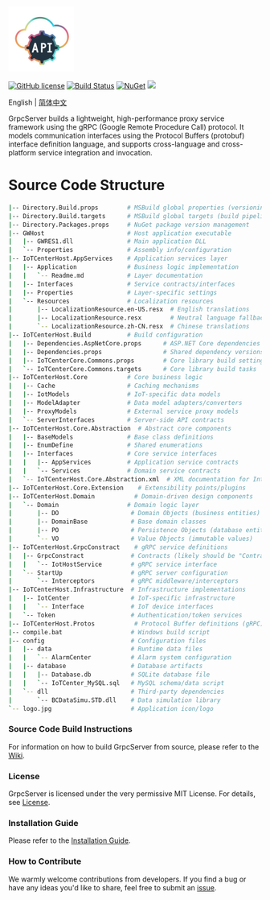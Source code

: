 <p align="left" dir="auto">
  <a href="https://opensource.ganweicloud.com" rel="nofollow">
    <img style="width:130px;height:130px;" src="https://github.com/ganweisoft/GrpcServer/blob/main/src/logo.jpg">
  </a>
</p>

[![GitHub license](https://camo.githubusercontent.com/5eaf3ed8a7e8ccb15c21d967b8635ac79e8b1865da3a5ccf78d2572a3e10738a/68747470733a2f2f696d672e736869656c64732e696f2f6769746875622f6c6963656e73652f646f746e65742f6173706e6574636f72653f636f6c6f723d253233306230267374796c653d666c61742d737175617265)](https://github.com/ganweisoft/GrpcServer/blob/main/LICENSE) [![Build Status](https://github.com/ganweisoft/TOMs/actions/workflows/dotnet.yml/badge.svg)](https://github.com/ganweisoft/TOMs/actions) [![NuGet](https://img.shields.io/nuget/v/IoTCenterHost.Core.Abstraction.svg)](https://www.nuget.org/packages/IoTCenterHost.Core.Abstraction/) ![](https://img.shields.io/badge/join-discord-infomational)

English | [简体中文](README-CN.md)

GrpcServer builds a lightweight, high-performance proxy service framework using the gRPC (Google Remote Procedure Call) protocol. It models communication interfaces using the Protocol Buffers (protobuf) interface definition language, and supports cross-language and cross-platform service integration and invocation.

# Source Code Structure
```bash
|-- Directory.Build.props        # MSBuild global properties (versioning, constants)
|-- Directory.Build.targets      # MSBuild global targets (build pipeline customization)
|-- Directory.Packages.props     # NuGet package version management
|-- GWHost                       # Host application executable
|   |-- GWRES1.dll               # Main application DLL
|   `-- Properties               # Assembly info/configuration
|-- IoTCenterHost.AppServices    # Application services layer
|   |-- Application              # Business logic implementation
|   |   `-- Readme.md            # Layer documentation
|   |-- Interfaces               # Service contracts/interfaces
|   |-- Properties               # Layer-specific settings
|   `-- Resources                # Localization resources
|       |-- LocalizationResource.en-US.resx  # English translations
|       |-- LocalizationResource.resx        # Neutral language fallback
|       `-- LocalizationResource.zh-CN.resx  # Chinese translations
|-- IoTCenterHost.Build          # Build configuration
|   |-- Dependencies.AspNetCore.props      # ASP.NET Core dependencies
|   |-- Dependencies.props                 # Shared dependency versions
|   |-- IoTCenterCore.Commons.props        # Core library build settings
|   `-- IoTCenterCore.Commons.targets      # Core library build tasks
|-- IoTCenterHost.Core           # Core business logic
|   |-- Cache                    # Caching mechanisms
|   |-- IotModels                # IoT-specific data models
|   |-- ModelAdapter             # Data model adapters/converters
|   |-- ProxyModels              # External service proxy models
|   `-- ServerInterfaces         # Server-side API contracts
|-- IoTCenterHost.Core.Abstraction  # Abstract core components
|   |-- BaseModels               # Base class definitions
|   |-- EnumDefine               # Shared enumerations
|   |-- Interfaces               # Core service interfaces
|   |   |-- AppServices          # Application service contracts
|   |   `-- Services             # Domain service contracts
|   `-- IoTCenterHost.Core.Abstraction.xml  # XML documentation for IntelliSense
|-- IoTCenterHost.Core.Extension    # Extensibility points/plugins
|-- IoTCenterHost.Domain           # Domain-driven design components
|   `-- Domain                   # Domain logic layer
|       |-- DO                    # Domain Objects (business entities)
|       |-- DomainBase            # Base domain classes
|       |-- PO                    # Persistence Objects (database entities)
|       `-- VO                    # Value Objects (immutable values)
|-- IoTCenterHost.GrpcConstract    # gRPC service definitions
|   |-- GrpcConstract             # Contracts (likely should be "Contract")
|   |   `-- IotHostService        # gRPC service interface
|   `-- StartUp                   # gRPC server configuration
|       `-- Interceptors          # gRPC middleware/interceptors
|-- IoTCenterHost.Infrastructure  # Infrastructure implementations
|   |-- IotCenter                 # IoT-specific infrastructure
|   |   `-- Interface             # IoT device interfaces
|   `-- Token                     # Authentication/token services
|-- IoTCenterHost.Protos           # Protocol Buffer definitions (gRPC)
|-- compile.bat                   # Windows build script
|-- config                        # Configuration files
|   |-- data                      # Runtime data files
|   |   `-- AlarmCenter           # Alarm system configuration
|   |-- database                  # Database artifacts
|   |   |-- Database.db           # SQLite database file
|   |   `-- IoTCenter_MySQL.sql   # MySQL schema/data script
|   `-- dll                       # Third-party dependencies
|       `-- BCDataSimu.STD.dll    # Data simulation library
`-- logo.jpg                      # Application icon/logo

```

### Source Code Build Instructions  
For information on how to build GrpcServer from source, please refer to the [Wiki](https://github.com/ganweisoft/GrpcServer/wiki).

### License  
GrpcServer is licensed under the very permissive MIT License. For details, see [License](https://github.com/ganweisoft/GrpcServer/blob/main/LICENSE).

### Installation Guide  
Please refer to the [Installation Guide](https://github.com/ganweisoft/GrpcServer/wiki).

### How to Contribute  
We warmly welcome contributions from developers. If you find a bug or have any ideas you'd like to share, feel free to submit an [issue](https://github.com/ganweisoft/GrpcServer/blob/main/CONTRIBUTING.md).
